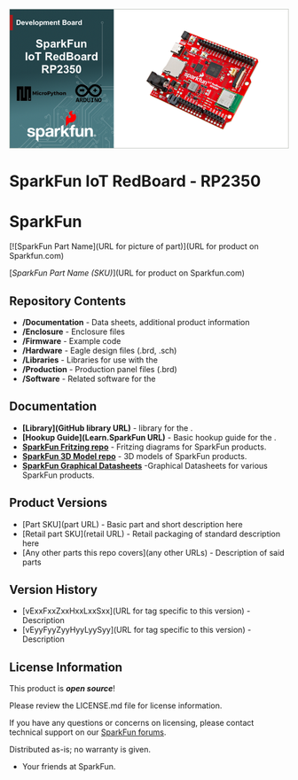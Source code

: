 
![SparkFun IoT RedBoard - RP2350)](docs/assets/img/iot-redboard-rp2350-gh-banner.png "SparkFun IoT RedBoard - RP2350")

# SparkFun IoT RedBoard - RP2350

SparkFun <PRODUCT NAME>
========================================

[![SparkFun Part Name](URL for picture of part)](URL for product on Sparkfun.com)

[*SparkFun Part Name (SKU)*](URL for product on Sparkfun.com)

<Basic description of the part.>

Repository Contents
-------------------

* **/Documentation** - Data sheets, additional product information
* **/Enclosure** - Enclosure files
* **/Firmware** - Example code
* **/Hardware** - Eagle design files (.brd, .sch)
* **/Libraries** - Libraries for use with the <PRODUCT NAME>
* **/Production** - Production panel files (.brd)
* **/Software** - Related software for the <PRODUCT NAME>

Documentation
--------------

* **[Library](GitHub library URL)** - <LANGUAGE> library for the <PRODUCT NAME>.
* **[Hookup Guide](Learn.SparkFun URL)** - Basic hookup guide for the <PRODUCT NAME>.
* **[SparkFun Fritzing repo](https://github.com/sparkfun/Fritzing_Parts)** - Fritzing diagrams for SparkFun products.
* **[SparkFun 3D Model repo](https://github.com/sparkfun/3D_Models)** - 3D models of SparkFun products.
* **[SparkFun Graphical Datasheets](https://github.com/sparkfun/Graphical_Datasheets)** -Graphical Datasheets for various SparkFun products.

Product Versions
----------------

* [Part SKU](part URL) - Basic part and short description here
* [Retail part SKU](retail URL) - Retail packaging of standard description here
* [Any other parts this repo covers](any other URLs) - Description of said parts

Version History
---------------

* [vExxFxxZxxHxxLxxSxx](URL for tag specific to this version) - Description
* [vEyyFyyZyyHyyLyySyy](URL for tag specific to this version) - Description

License Information
-------------------

This product is ***open source***!

Please review the LICENSE.md file for license information.

If you have any questions or concerns on licensing, please contact technical support on our [SparkFun forums](https://forum.sparkfun.com/viewforum.php?f=152).

Distributed as-is; no warranty is given.

* Your friends at SparkFun.

*<COLLABORATION CREDIT>*
